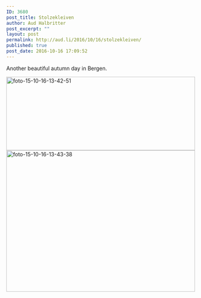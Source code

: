 ```yaml
---
ID: 3680
post_title: Stolzekleiven
author: Aud Halbritter
post_excerpt: ""
layout: post
permalink: http://aud.li/2016/10/16/stolzekleiven/
published: true
post_date: 2016-10-16 17:09:52
---
```

Another beautiful autumn day in Bergen.

<a href="http://aud.li/wp-content/uploads/2016/10/Foto-15.10.16-13-42-51.jpg"><img class="alignnone size-medium wp-image-3681" src="http://aud.li/wp-content/uploads/2016/10/Foto-15.10.16-13-42-51-500x195.jpg" alt="foto-15-10-16-13-42-51" width="500" height="195" /></a> <a href="http://aud.li/wp-content/uploads/2016/10/Foto-15.10.16-13-43-38.jpg"><img class="alignnone size-medium wp-image-3682" src="http://aud.li/wp-content/uploads/2016/10/Foto-15.10.16-13-43-38-500x375.jpg" alt="foto-15-10-16-13-43-38" width="500" height="375" /></a>